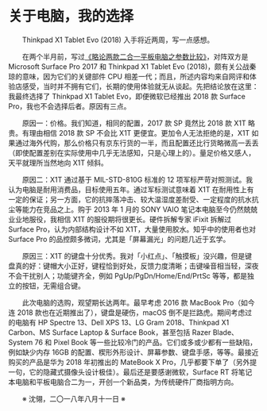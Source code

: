 # 关于电脑，我的选择

&emsp;&emsp;Thinkpad X1 Tablet Evo (2018) 入手将近两周，写一点感想。

&emsp;&emsp;在两个半月前，写过[《略论两款二合一平板电脑之参数比较》](https://github.com/voyageplanet/treatise/blob/master/zz/90_%E4%BA%8C%E5%90%88%E4%B8%80%E5%B9%B3%E6%9D%BF%E7%94%B5%E8%84%91%E4%B9%8B%E5%8F%82%E6%95%B0%E6%AF%94%E8%BE%83.md)，对阵双方是 Microsoft Surface Pro 2017 和 Thinkpad X1 Tablet Evo (2018)，颇有关公战秦琼的意味，因为它们的关键部件 CPU 相差一代；而且，所述内容均来自网评和体验店感受，当时并不拥有它们，长期的使用体验就无从谈起。先把结论放在这里：我最终选择了 Thinkpad X1 Tablet Evo，即便微软已经推出 2018 款 Surface Pro，我也不会选择后者。原因有三点。

&emsp;&emsp;原因一：价格。我们知道，相同的配置，2017 款 SP 竟然比 2018 款 X1T 略贵。有理由相信 2018 款 SP 不会比 X1T 更便宜。更加令人无法拒绝的是，X1T 如果通过海外代购，那么价格只有京东行货的一半，而且配置还比行货略微高一丢丢（即使配置差别在实际使用中几乎无法感知，只是心理上的）。量足价格又感人，天平就理所当然地向 X1T 倾斜。

&emsp;&emsp;原因二：X1T 通过基于 MIL-STD-810G 标准的 12 项军标严苛对照测试。我认为电脑是耐用消费品，目标使用五年。通过军标测试意味着 X1T 在耐用性上有一定的保证；另一方面，它的抗摔落冲击、较大温湿度差耐受、一定程度的抗水抗尘等能力在竞品之上。购于 2013 年 1 月的 SONY VAIO 笔记本电脑至今仍然兢兢业业地服役，我相信 X1T 的服役期将很更长。硬件拆解专家 iFixit 拆解过 Surface Pro，认为内部结构设计不如 X1T，大量使用胶水。知乎中的使用者也对 Surface Pro 的品控颇多微词，尤其是「屏幕漏光」的问题几近于玄学。

&emsp;&emsp;原因三：X1T 的键盘十分优秀。我对「小红点」、「触摸板」没兴趣，但是键盘真的好：键帽大小正好，键程恰到好处，反馈力度清晰；击键噪音相当轻，深夜不会干扰别人；功能键齐全，例如 PgUp/PgDn/Home/End/PrtSc 等等，都是独立的按钮，无需组合键。

&emsp;&emsp;此次电脑的选购，观望期长达两年。最早考虑 2016 款 MacBook Pro（如今连 2018 款也在近期推出了），键盘是硬伤，macOS 倒不是拦路虎。期间考虑过的电脑有 HP Spectre 13、Dell XPS 13、LG Gram 2018、Thinkpad X1 Carbon、MS Surface Laptop & Surface Book，甚至包括 Razer Blade、System 76 和 Pixel Book 等一些比较冷门的产品。它们或多或少都有一些缺陷，例如缺少内存 16GB 的配置、楔形外形设计、屏幕参数、键盘手感，等等。最接近购买的产品是华为 2018 年初推出的 MateBook X Pro，几乎都要下单了（另外提一句，它的隐藏式摄像头设计极佳）。最后还是要感谢微软，Surface RT 将笔记本电脑和平板电脑合二为一，开创一个新品类，为传统硬件厂商指明方向。

&emsp;&emsp;※ 沈翎，二〇一八年八月十一日 ※